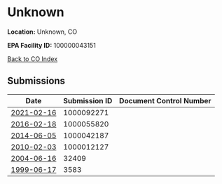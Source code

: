 # Unknown

**Location:** Unknown, CO

**EPA Facility ID:** 100000043151

[Back to CO Index](../../index.md)

## Submissions

| Date | Submission ID | Document Control Number |
|------|--------------|-------------------------|
| [2021-02-16](submissions/1000092271.md) | 1000092271 |  |
| [2016-02-18](submissions/1000055820.md) | 1000055820 |  |
| [2014-06-05](submissions/1000042187.md) | 1000042187 |  |
| [2010-02-03](submissions/1000012127.md) | 1000012127 |  |
| [2004-06-16](submissions/32409.md) | 32409 |  |
| [1999-06-17](submissions/3583.md) | 3583 |  |
